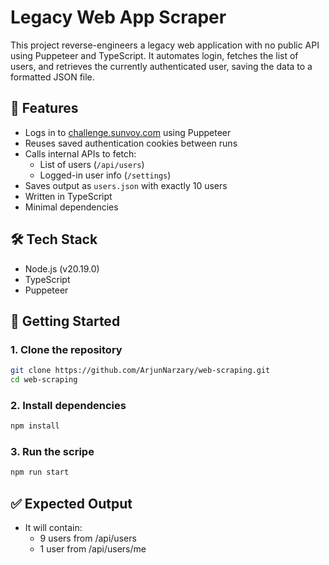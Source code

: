 # Legacy Web App Scraper

This project reverse-engineers a legacy web application with no public API using Puppeteer and TypeScript. It automates login, fetches the list of users, and retrieves the currently authenticated user, saving the data to a formatted JSON file.

## 📂 Features

- Logs in to [challenge.sunvoy.com](https://challenge.sunvoy.com) using Puppeteer
- Reuses saved authentication cookies between runs
- Calls internal APIs to fetch:
  - List of users (`/api/users`)
  - Logged-in user info (`/settings`)
- Saves output as `users.json` with exactly 10 users
- Written in TypeScript
- Minimal dependencies

## 🛠 Tech Stack

- Node.js (v20.19.0)
- TypeScript
- Puppeteer

## 🚀 Getting Started

### 1. Clone the repository

```bash
git clone https://github.com/ArjunNarzary/web-scraping.git
cd web-scraping
```

### 2. Install dependencies

```bash
npm install
```

### 3. Run the scripe

```bash
npm run start
```

## ✅ Expected Output

- It will contain:
  - 9 users from /api/users
  - 1 user from /api/users/me
